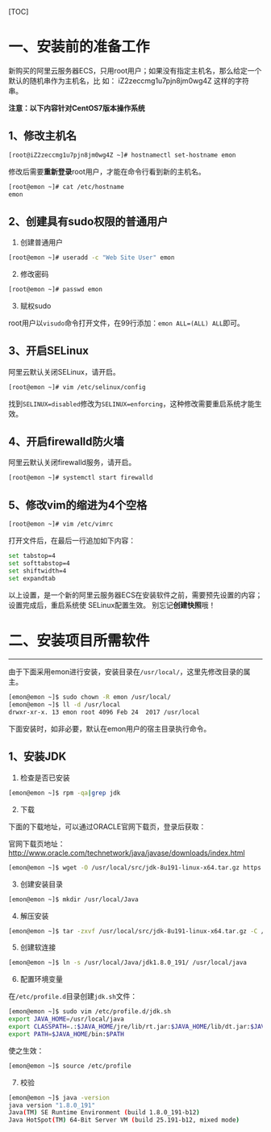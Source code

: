 [TOC]

# 一、安装前的准备工作

新购买的阿里云服务器ECS，只用root用户；如果没有指定主机名，那么给定一个默认的随机串作为主机名，比
如： iZ2zeccmg1u7pjn8jm0wg4Z 这样的字符串。

**注意：以下内容针对CentOS7版本操作系统**

## 1、修改主机名

```bash
[root@iZ2zeccmg1u7pjn8jm0wg4Z ~]# hostnamectl set-hostname emon
```

修改后需要**重新登录**root用户，才能在命令行看到新的主机名。

```bash
[root@emon ~]# cat /etc/hostname
emon
```

## 2、创建具有sudo权限的普通用户

1. 创建普通用户

```bash
[root@emon ~]# useradd -c "Web Site User" emon
```

2. 修改密码

```bash
[root@emon ~]# passwd emon
```

3. 赋权sudo

root用户以`visudo`命令打开文件，在99行添加：`emon ALL=(ALL) ALL`即可。

## 3、开启SELinux

阿里云默认关闭SELinux，请开启。

```bash
[root@emon ~]# vim /etc/selinux/config 
```

找到`SELINUX=disabled`修改为`SELINUX=enforcing`，这种修改需要重启系统才能生效。

## 4、开启firewalld防火墙

阿里云默认关闭firewalld服务，请开启。

```bash
[root@emon ~]# systemctl start firewalld
```

## 5、修改vim的缩进为4个空格

```bash
[root@emon ~]# vim /etc/vimrc 
```

打开文件后，在最后一行追加如下内容：

```bash
set tabstop=4
set softtabstop=4
set shiftwidth=4
set expandtab
```

以上设置，是一个新的阿里云服务器ECS在安装软件之前，需要预先设置的内容；设置完成后，重启系统使
SELinux配置生效。
别忘记**创建快照**哦！

# 二、安装项目所需软件

---

由于下面采用emon进行安装，安装目录在`/usr/local/`，这里先修改目录的属主。

```bash
[emon@emon ~]$ sudo chown -R emon /usr/local/
[emon@emon ~]$ ll -d /usr/local
drwxr-xr-x. 13 emon root 4096 Feb 24  2017 /usr/local
```

下面安装时，如非必要，默认在emon用户的宿主目录执行命令。

## 1、安装JDK

1. 检查是否已安装

```bash
[emon@emon ~]$ rpm -qa|grep jdk
```

2. 下载

下面的下载地址，可以通过ORACLE官网下载页，登录后获取：

官网下载页地址： <http://www.oracle.com/technetwork/java/javase/downloads/index.html>

```bash
[emon@emon ~]$ wget -O /usr/local/src/jdk-8u191-linux-x64.tar.gz https://download.oracle.com/otn-pub/java/jdk/8u191-b12/2787e4a523244c269598db4e85c51e0c/jdk-8u191-linux-x64.tar.gz?AuthParam=1545562991_7d97cdebe79dbe0cde3dfcb898c1a70c
```

3. 创建安装目录

```bash
[emon@emon ~]$ mkdir /usr/local/Java
```

4. 解压安装

```bash
[emon@emon ~]$ tar -zxvf /usr/local/src/jdk-8u191-linux-x64.tar.gz -C /usr/local/Java/
```

5. 创建软连接

```bash
[emon@emon ~]$ ln -s /usr/local/Java/jdk1.8.0_191/ /usr/local/java
```

6. 配置环境变量

在`/etc/profile.d`目录创建`jdk.sh`文件：

```bash
[emon@emon ~]$ sudo vim /etc/profile.d/jdk.sh
export JAVA_HOME=/usr/local/java
export CLASSPATH=.:$JAVA_HOME/jre/lib/rt.jar:$JAVA_HOME/lib/dt.jar:$JAVA_HOME/lib/tools.jar
export PATH=$JAVA_HOME/bin:$PATH
```

使之生效：

```bash
[emon@emon ~]$ source /etc/profile
```

7. 校验

```bash
[emon@emon ~]$ java -version
java version "1.8.0_191"
Java(TM) SE Runtime Environment (build 1.8.0_191-b12)
Java HotSpot(TM) 64-Bit Server VM (build 25.191-b12, mixed mode)
```

